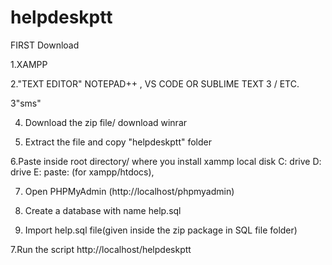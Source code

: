 # helpdeskptt
FIRST Download

1.XAMPP

2."TEXT EDITOR" NOTEPAD++ , VS CODE OR SUBLIME TEXT 3 / ETC.

3"sms"

4. Download the zip file/ download winrar

5. Extract the file and copy "helpdeskptt" folder

6.Paste inside root directory/ where you install xammp local disk C: drive D: drive E: paste: (for xampp/htdocs), 

7. Open PHPMyAdmin (http://localhost/phpmyadmin)

8. Create a database with name help.sql

6. Import help.sql file(given inside the zip package in SQL file folder)

7.Run the script http://localhost/helpdeskptt
 

